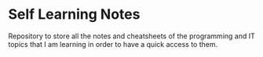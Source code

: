 # Self Learning Notes

Repository to store all the notes and cheatsheets of the programming and IT topics that I am learning in order to have a quick access to them.